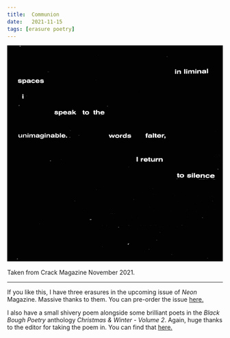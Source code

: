 ```yaml
---
title:  Communion
date:   2021-11-15
tags: [erasure poetry]
---
```


<img src="/assets/images/articles/2021/communion.jpeg" alt="erasure poem: In liminal spaces/ I speak to the unimaginable./ Words falter,/ I return to silence" title="I love articles printed on black backgrounds" class="responsive"><br>

Taken from Crack Magazine November 2021.

***

If you like this, I have three erasures in the upcoming issue of *Neon* Magazine. Massive thanks to them. You can pre-order the issue [here.](https://www.neonbooks.org.uk/product-tag/issue-53/)

I also have a small shivery poem alongside some brilliant poets in the *Black Bough Poetry* anthology *Christmas & Winter - Volume 2*. Again, huge thanks to the editor for taking the poem in. You can find that [here.](https://www.blackboughpoetry.com/about-3)
